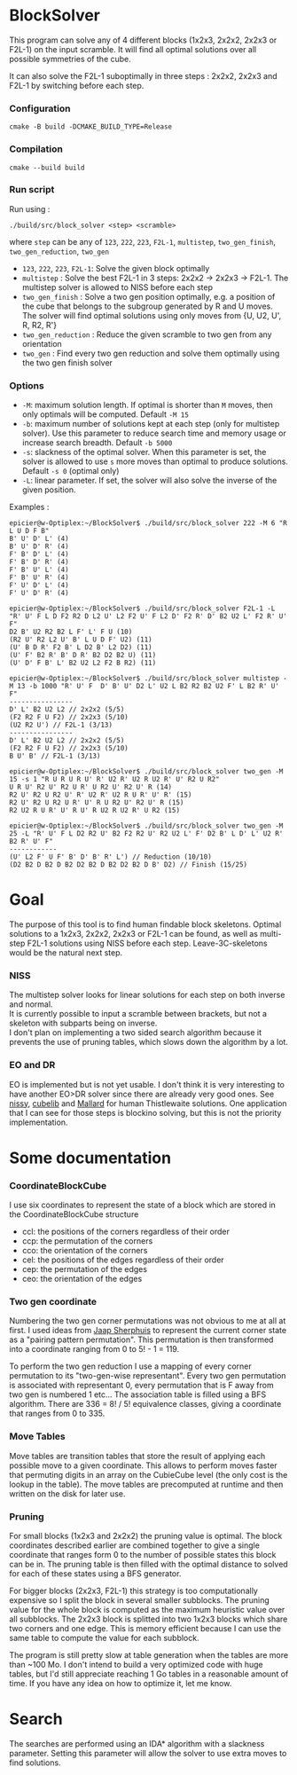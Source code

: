 # BlockSolver
This program can solve any of 4 different blocks (1x2x3, 2x2x2, 2x2x3 or F2L-1) on the input scramble.
It will find all optimal solutions over all possible symmetries of the cube.

It can also solve the F2L-1 suboptimally in three steps : 2x2x2, 2x2x3 and F2L-1 by switching before each step.

### Configuration ###

```console
cmake -B build -DCMAKE_BUILD_TYPE=Release
```

### Compilation ###

```console
cmake --build build
```

### Run script ###
Run using :

```console
./build/src/block_solver <step> <scramble>
```
where ```step``` can be any of ```123```, ```222```, ```223```, ```F2L-1```, ```multistep```, ```two_gen_finish```, ```two_gen_reduction```, ```two_gen```

 - ```123```, ```222```, ```223```, ```F2L-1```: Solve the given block optimally
 - ```multistep``` : Solve the best F2L-1 in 3 steps: 2x2x2 -> 2x2x3 -> F2L-1. The multistep solver is allowed to NISS before each step
 - ```two_gen_finish``` : Solve a two gen position optimally, e.g. a position of the cube that belongs to the subgroup generated by R and U moves. The solver will find optimal solutions using only moves from {U, U2, U', R, R2, R'}
 - ```two_gen_reduction``` : Reduce the given scramble to two gen from any orientation
 - ```two_gen``` : Find every two gen reduction and solve them optimally using the two gen finish solver

### Options ###

 - `-M`: maximum solution length. If optimal is shorter than `M` moves, then only optimals will be computed. Default `-M 15`
 - `-b`: maximum number of solutions kept at each step (only for multistep solver). Use this parameter to reduce search time and memory usage or increase search breadth. Default `-b 5000`
 - `-s`: slackness of the optimal solver. When this parameter is set, the solver is allowed to use `s` more moves than optimal to produce solutions. Default `-s 0` (optimal only)
 - `-L`: linear parameter. If set, the solver will also solve the inverse of the given position.

Examples :

```console
epicier@w-Optiplex:~/BlockSolver$ ./build/src/block_solver 222 -M 6 "R L U D F B"
B' U' D' L' (4)
B' U' D' R' (4)
F' B' D' L' (4)
F' B' D' R' (4)
F' B' U' L' (4)
F' B' U' R' (4)
F' U' D' L' (4)
F' U' D' R' (4)
```

```console
epicier@w-Optiplex:~/BlockSolver$ ./build/src/block_solver F2L-1 -L "R' U' F L D F2 R2 D L2 U' L2 F2 U' F L2 D' F2 R' D' B2 U2 L' F2 R' U' F"
D2 B' U2 R2 B2 L F' L' F U (10)
(R2 U' R2 L2 U' B' L U D F' U2) (11)
(U' B D R' F2 B' L D2 B' L2 D2) (11)
(U' F' B2 R' B' D R' B2 D2 B2 U) (11)
(U' D' F B' L' B2 U2 L2 F2 B R2) (11)
```

```console
epicier@w-Optiplex:~/BlockSolver$ ./build/src/block_solver multistep -M 13 -b 1000 "R' U' F  D' B' U' D2 L' U2 L B2 R2 B2 U2 F' L B2 R' U' F"
----------------
D' L' B2 U2 L2 // 2x2x2 (5/5)
(F2 R2 F U F2) // 2x2x3 (5/10)
(U2 R2 U') // F2L-1 (3/13)
----------------
D' L' B2 U2 L2 // 2x2x2 (5/5)
(F2 R2 F U F2) // 2x2x3 (5/10)
B U' B' // F2L-1 (3/13)
```

```console
epicier@w-Optiplex:~/BlockSolver$ ./build/src/block_solver two_gen -M 15 -s 1 "R U R U R U' R' U2 R' U2 R U2 R' U' R2 U R2"
U R U' R2 U' R2 U R' U R2 U' R2 U' R (14)
R2 U' R2 U R2 U' R' U2 R' U2 R U R' U' R' (15)
R2 U' R2 U R2 U R' U' R U R2 U' R2 U' R (15)
R2 U2 R U R' U' R U' R U2 R U2 R' U R2 (15)
```

```console
epicier@w-Optiplex:~/BlockSolver$ ./build/src/block_solver two_gen -M 25 -L "R' U' F L D2 R2 U' B2 F2 R2 U' R2 U2 L' F' D2 B' L D' L' U2 R' B2 R' U' F"
------------
(U' L2 F' U F' B' D' B' R' L') // Reduction (10/10)
(D2 B2 D B2 D B2 D2 B2 D B2 D2 B2 D B' D2) // Finish (15/25)
```

# Goal #

The purpose of this tool is to find human findable block skeletons. Optimal solutions to a 1x2x3, 2x2x2, 2x2x3 or F2L-1 can be found, as well as multi-step F2L-1 solutions using NISS before each step. Leave-3C-skeletons would be the natural next step.

### NISS ###

The multistep solver looks for linear solutions for each step on both inverse and normal.  
It is currently possible to input a scramble between brackets, but not a skeleton with subparts being on inverse.  
I don't plan on implementing a two sided search algorithm because it prevents the use of pruning tables, which slows down the algorithm by a lot.

### EO and DR ###

EO is implemented but is not yet usable. I don't think it is very interesting to have another EO>DR solver since there are already very good ones. See [nissy](https://nissy.tronto.net/), [cubelib](https://github.com/Jobarion/cubelib) and [Mallard](https://joba.me/mallard/) for human Thistlewaite solutions.
One application that I can see for those steps is blockino solving, but this is not the priority implementation.

# Some documentation #

### CoordinateBlockCube ###

I use six coordinates to represent the state of a block which are stored in the CoordinateBlockCube structure

 + ccl: the positions of the corners regardless of their order
 + ccp: the permutation of the corners
 + cco: the orientation of the corners
 + cel: the positions of the edges regardless of their order
 + cep: the permutation of the edges
 + ceo: the orientation of the edges

### Two gen coordinate ###

Numbering the two gen corner permutations was not obvious to me at all at first. I used ideas from [Jaap Sherphuis](https://www.jaapsch.net/puzzles/pgl25.htm) to represent the current corner state as a "pairing pattern permutation". This permutation is then transformed into a coordinate ranging from 0 to 5! - 1 = 119.

To perform the two gen reduction I use a mapping of every corner permutation to its "two-gen-wise representant". Every two gen permutation is associated with representant 0, every permutation that is F away from two gen is numbered 1 etc... The association table is filled using a BFS algorithm. There are 336 = 8! / 5! equivalence classes, giving a coordinate that ranges from 0 to 335.

### Move Tables ###

Move tables are transition tables that store the result of applying each possible move to a given coordinate. This allows to perform moves faster that permuting digits in an array on the CubieCube level (the only cost is the lookup in the table). The move tables are precomputed at runtime and then written on the disk for later use.

### Pruning ###

For small blocks (1x2x3 and 2x2x2) the pruning value is optimal. The block coordinates described earlier are combined together to give a single coordinate that ranges form 0 to the number of possible states this block can be in. The pruning table is then filled with the optimal distance to solved for each of these states using a BFS generator.

For bigger blocks (2x2x3, F2L-1) this strategy is too computationally expensive so I split the block in several smaller subblocks. The pruning value for the whole block is computed as the maximum heuristic value over all subblocks. The 2x2x3 block is splitted into two 1x2x3 blocks which share two corners and one edge. This is memory efficient because I can use the same table to compute the value for each subblock.

The program is still pretty slow at table generation when the tables are more than ~100 Mo. I don't intend to build a very optimized code with huge tables, but I'd still appreciate reaching 1 Go tables in a reasonable amount of time. If you have any idea on how to optimize it, let me know.

# Search #

The searches are performed using an IDA* algorithm with a slackness parameter. Setting this parameter will allow the solver to use  extra moves to find solutions.